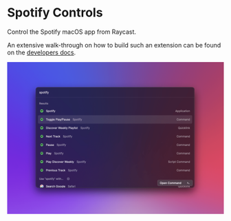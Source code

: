 # Spotify Controls

Control the Spotify macOS app from Raycast.

An extensive walk-through on how to build such an extension can be found on the [developers docs](https://developers.raycast.com/examples/spotify-controls).

![screenshot](../../docs/.gitbook/assets/example-spotify-controls.png)
